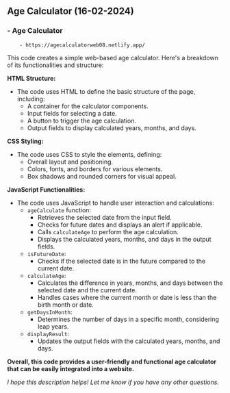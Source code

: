 ## Age Calculator (16-02-2024)

### - Age Calculator
        - https://agecalculatorweb08.netlify.app/

This code creates a simple web-based age calculator. Here's a breakdown of its functionalities and structure:

**HTML Structure:**

* The code uses HTML to define the basic structure of the page, including:
    * A container for the calculator components.
    * Input fields for selecting a date.
    * A button to trigger the age calculation.
    * Output fields to display calculated years, months, and days.

**CSS Styling:**

* The code uses CSS to style the elements, defining:
    * Overall layout and positioning.
    * Colors, fonts, and borders for various elements.
    * Box shadows and rounded corners for visual appeal.

**JavaScript Functionalities:**

* The code uses JavaScript to handle user interaction and calculations:
    * `ageCalculate` function:
        * Retrieves the selected date from the input field.
        * Checks for future dates and displays an alert if applicable.
        * Calls `calculateAge` to perform the age calculation.
        * Displays the calculated years, months, and days in the output fields.
    * `isFutureDate`:
        * Checks if the selected date is in the future compared to the current date.
    * `calculateAge`:
        * Calculates the difference in years, months, and days between the selected date and the current date.
        * Handles cases where the current month or date is less than the birth month or date.
    * `getDaysInMonth`:
        * Determines the number of days in a specific month, considering leap years.
    * `displayResult`:
        * Updates the output fields with the calculated years, months, and days.

**Overall, this code provides a user-friendly and functional age calculator that can be easily integrated into a website.**

*I hope this description helps! Let me know if you have any other questions.*